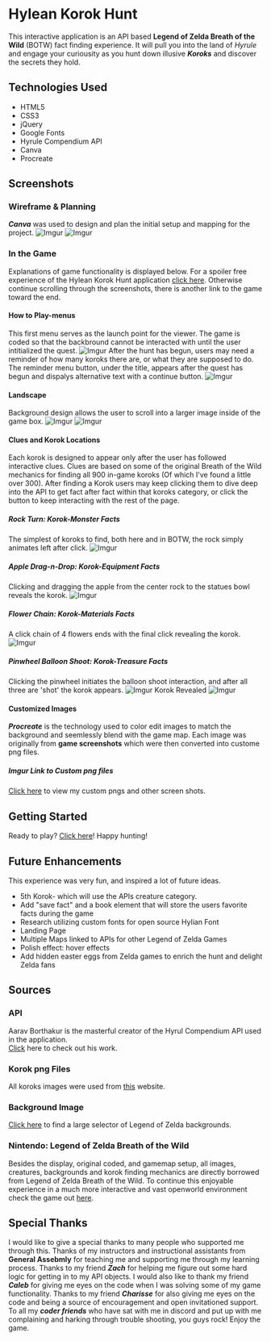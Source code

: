 # Hylean Korok Hunt
This interactive application is an API based **Legend of Zelda Breath of the Wild** (BOTW) fact finding experience. It will pull you into the land of *Hyrule* and engage your curiousity as you hunt down illusive ***Koroks*** and discover the secrets they hold.
##  Technologies Used
- HTML5
- CSS3
- jQuery
- Google Fonts
- Hyrule Compendium API
- Canva
- Procreate
## Screenshots
### Wireframe & Planning
***Canva*** was used to design and plan the initial setup and mapping for the project.
![Imgur](https://i.imgur.com/uOc7NAb.png)
![Imgur](https://i.imgur.com/PHx3ADV.png)
### In the Game
Explanations of game functionality is displayed below. For a spoiler free experience of the Hylean Korok Hunt application <span><a href="https://github.com/jzolly/Legend-of-Zelda-A-Korok-Hunt">click here</a></span>.  Otherwise continue scrolling through the screenshots, there is another link to the game toward the end.
#### How to Play-menus
This first menu serves as the launch point for the viewer.  The game is coded so that the backbround cannot be interacted with until the user intitialized the quest.
![Imgur](https://i.imgur.com/GCZHIgM.png)
After the hunt has begun, users may need a reminder of how many koroks there are, or what they are supposed to do.  The reminder menu button, under the title, appears after the quest has begun and dispalys alternative text with a continue button.
![Imgur](https://i.imgur.com/pZywac4.png)
#### Landscape
Background design allows the user to scroll into a larger image inside of the game box.
![Imgur](https://i.imgur.com/JOPSzXP.png)
![Imgur](https://i.imgur.com/Q8oCzU9.png)
#### Clues and Korok Locations
Each korok is designed to appear only after the user has followed interactive clues. Clues are based on some of the original Breath of the Wild mechanics for finding all 900 in-game koroks (Of which I've found a little over 300).  After finding a Korok users may keep clicking them to dive deep into the API to get fact after fact within that koroks category, or click the button to keep interacting with the rest of the page.
##### Rock Turn: Korok-Monster Facts
The simplest of koroks to find, both here and in BOTW, the rock simply animates left after click.
![Imgur](https://i.imgur.com/CfQIw87.png)
##### Apple Drag-n-Drop: Korok-Equipment Facts
Clicking and dragging the apple from the center rock to the statues bowl reveals the korok.
![Imgur](https://i.imgur.com/j5yiaWb.png)
##### Flower Chain: Korok-Materials Facts
A click chain of 4 flowers ends with the final click revealing the korok.
![Imgur](https://i.imgur.com/akWB6Lx.png)
##### Pinwheel Balloon Shoot: Korok-Treasure Facts
Clicking the pinwheel initiates the balloon shoot interaction, and after all three are 'shot' the korok appears.
![Imgur](https://i.imgur.com/oNP7sYA.png)
Korok Revealed
![Imgur](https://i.imgur.com/fOObhNw.png)
#### Customized Images
***Procreate*** is the technology used to color edit images to match the background and seemlessly blend with the game map. Each image was originally from **game screenshots** which were then converted into custome png files. 
##### Imgur Link to Custom png files
<a href="https://imgur.com/a/fcUjNMi">Click here</a> to view my custom pngs and other screen shots.
<!-- ##### Statue
![Imgur](https://i.imgur.com/ZFtDu1k.png)
##### Apple
![Imgur](https://i.imgur.com/cIOLxGF.png)
##### Yellow Korok Flower
![Imgur](https://i.imgur.com/FE7HDyN.png)
##### Balloon
![Imgur](https://i.imgur.com/1jsnuzw.png)
##### Pinwheel
![Imgur](https://i.imgur.com/IfI4BCr.png)
##### Rock
![Imgur](https://i.imgur.com/yP5dJnq.png) -->
## Getting Started
Ready to play?  <span></span><a href="https://github.com/jzolly/Legend-of-Zelda-A-Korok-Hunt">Click here</a></span>!  Happy hunting!
## Future Enhancements
This experience was very fun, and inspired a lot of future ideas.
- 5th Korok- which will use the APIs creature category.
- Add "save fact" and a book element that will store the users favorite facts during the game
- Research utilizing custom fonts for open source Hylian Font
- Landing Page 
- Multiple Maps linked to APIs for other Legend of Zelda Games
- Polish effect: hover effects
- Add hidden easter eggs from Zelda games to enrich the hunt and delight Zelda fans
## Sources
### API
Aarav Borthakur is the masterful creator of the Hyrul Compendium API used in the application.
<br>
<a href="https://gadhagod.github.io/Hyrule-Compendium-API/#/?id=concept">Click</a> here to check out his work.

### Korok png Files
All koroks images were used from <a href="https://zelda.neoseeker.com/wiki/Korok">this</a> website.

### Background Image
<a href="https://wallpaperaccess.com/zelda-landscape">Click here</a> to find a large selector of Legend of Zelda backgrounds.

### Nintendo: Legend of Zelda Breath of the Wild
Besides the display, original coded, and gamemap setup, all images, creatures, backgrounds and korok finding mechanics are directly borrowed from Legend of Zelda Breath of the Wild.  To continue this enjoyable experience in a much more interactive and vast openworld environment check the game out <a href="https://www.zelda.com/breath-of-the-wild/">here</a>.  
## Special Thanks
I would like to give a special thanks to many people who supported me through this.  Thanks of my instructors and instructional assistants from **General Assebmly** for teaching me and supporting me through my learning process.  Thanks to my friend ***Zach*** for helping me figure out some hard logic for getting in to my API objects.  I would also like to thank my friend ***Caleb*** for giving me eyes on the code when I was solving some of my game functionality. Thanks to my friend ***Charisse*** for also giving me eyes on the code and being a source of encouragement and open invitationed support.  To all my ***coder friends*** who have sat with me in discord and put up with me complaining and harking through trouble shooting, you guys rock!  Enjoy the game.